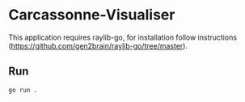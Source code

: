 # Carcassonne-Visualiser

This application requires raylib-go, for installation follow instructions (https://github.com/gen2brain/raylib-go/tree/master). 

## Run
```console
go run .
```